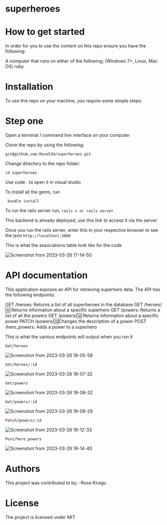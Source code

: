 # superheroes
# How to get started

In order for you to use the content on this repo ensure you have the following:

A computer that runs on either of the following; (Windows 7+, Linux, Mac OS) ruby  

# Installation

To use this repo on your machine, you require some simple steps:

# Step one

Open a terminal / command line interface on your computer

Clone the repo by using the following:

    git@github.com:Rose534/superheroes.git

Change directory to the repo folder:

    cd superheroes

Use code . to open it in visual studio

To install all the gems, run

     bundle install

To run the rails server run, `rails s or rails server`

This backend is already deployed, use this link to access it via the server 

Once you run the rails server, enter this in your respective browser to see the json `http://localhost:3000`

This is what the associations table look like for the code

![Screenshot from 2023-03-26 17-14-50](https://user-images.githubusercontent.com/105820877/227774384-140a735e-4d63-4e5d-8c29-72126f823b04.png)


# API documentation
This application exposes an API for retrieving superhero data. The API has the following endpoints:

GET /heroes: Returns a list of all superheroes in the database
GET /heroes/:id: Returns information about a specific superhero
GET /powers: Returns a list of all the powers
GET /powers/:id: Returns information about a specific power
PATCH /powers/:id:Changes the description of a power
POST /hero_powers: Adds a power to a superhero


This is what the various endpoints will output when you run it

`Get/heroes`

![Screenshot from 2023-03-26 18-05-58](https://user-images.githubusercontent.com/105820877/227774491-318b2a55-e91c-4eb5-b2ae-2f47c8100a0e.png)


`Get/heroes/:id`

![Screenshot from 2023-03-26 18-07-32](https://user-images.githubusercontent.com/105820877/227774559-4afdcc5c-9c19-4599-97cd-9baed3a582a0.png)


`Get/powers`

![Screenshot from 2023-03-26 18-08-32](https://user-images.githubusercontent.com/105820877/227774614-492d5a8d-d70c-429e-b0b8-728a8e94cefe.png)


`Get/powers/:id`

![Screenshot from 2023-03-26 18-09-29](https://user-images.githubusercontent.com/105820877/227774658-de294d44-5ea7-4e04-b615-58e7751845f6.png)


`Patch/powers/:id`

![Screenshot from 2023-03-26 18-12-33](https://user-images.githubusercontent.com/105820877/227774809-0a634d43-42ce-4d71-86c2-04e4c9fc77f2.png)


`Post/hero_powers`

![Screenshot from 2023-03-26 18-14-40](https://user-images.githubusercontent.com/105820877/227774898-926c9098-707d-4697-9461-74e901c7d543.png)


# Authors

This project was contributed to by: -Rose Kiragu

# License

The project is licensed under MIT.
